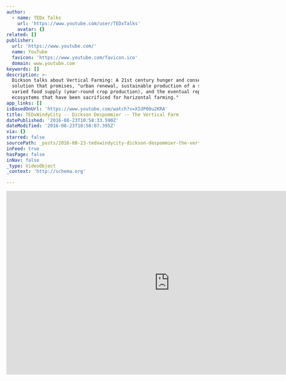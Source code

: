 ```yaml
---
author:
  - name: TEDx Talks
    url: 'https://www.youtube.com/user/TEDxTalks'
    avatar: {}
related: []
publisher:
  url: 'https://www.youtube.com/'
  name: YouTube
  favicon: 'https://www.youtube.com/favicon.ico'
  domain: www.youtube.com
keywords: []
description: >-
  Dickson talks about Vertical Farming: A 21st century hunger and conservation
  solution that promises, "urban renewal, sustainable production of a safe and
  varied food supply (year-round crop production), and the eventual repair of
  ecosystems that have been sacrificed for horizontal farming."
app_links: []
isBasedOnUrl: 'https://www.youtube.com/watch?v=XIdP00u2KRA'
title: TEDxWindyCity -- Dickson Despommier -- The Vertical Farm
datePublished: '2016-08-23T10:58:33.590Z'
dateModified: '2016-08-23T10:58:07.395Z'
via: {}
starred: false
sourcePath: _posts/2016-08-23-tedxwindycity-dickson-despommier-the-vertical-farm.md
inFeed: true
hasPage: false
inNav: false
_type: VideoObject
_context: 'http://schema.org'

---
```

<iframe src="https://cdn.embedly.com/widgets/media.html?src=https%3A%2F%2Fwww.youtube.com%2Fembed%2FXIdP00u2KRA%3Ffeature%3Doembed&amp;url=http%3A%2F%2Fwww.youtube.com%2Fwatch%3Fv%3DXIdP00u2KRA&amp;image=https%3A%2F%2Fi.ytimg.com%2Fvi%2FXIdP00u2KRA%2Fhqdefault.jpg&amp;key=b7d04c9b404c499eba89ee7072e1c4f7&amp;type=text%2Fhtml&amp;schema=youtube" width="854" height="480" scrolling="no" frameborder="0" allowfullscreen="" style=""></iframe>